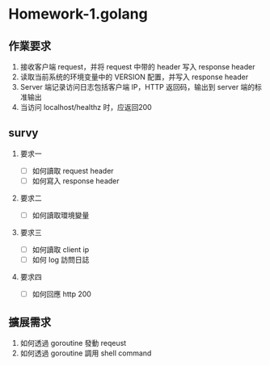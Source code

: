 # Homework-1.golang

## 作業要求

1. 接收客户端 request，并将 request 中带的 header 写入 response header
2. 读取当前系统的环境变量中的 VERSION 配置，并写入 response header
3. Server 端记录访问日志包括客户端 IP，HTTP 返回码，输出到 server 端的标准输出 
4. 当访问 localhost/healthz 时，应返回200



## survy

1. 要求一
   - [ ] 如何讀取 request header
   - [ ] 如何寫入 response header
2. 要求二
   
   - [ ] 如何讀取環境變量
3. 要求三
   - [ ] 如何讀取 client ip
   - [ ] 如何 log 訪問日誌
4. 要求四
   
   - [ ] 如何回應 http 200
   
     

## 擴展需求
1. 如何透過 goroutine 發動 reqeust
2. 如何透過 goroutine 調用 shell command